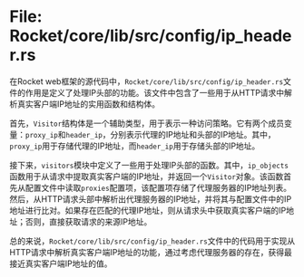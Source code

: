 # File: Rocket/core/lib/src/config/ip_header.rs

在Rocket web框架的源代码中，`Rocket/core/lib/src/config/ip_header.rs`文件的作用是定义了处理IP头部的功能。该文件中包含了一些用于从HTTP请求中解析真实客户端IP地址的实用函数和结构体。

首先，`Visitor`结构体是一个辅助类型，用于表示一种访问策略。它有两个成员变量：`proxy_ip`和`header_ip`，分别表示代理的IP地址和头部的IP地址。其中，`proxy_ip`用于存储代理的IP地址，而`header_ip`用于存储头部的IP地址。

接下来，`visitors`模块中定义了一些用于处理IP头部的函数。其中，`ip_objects`函数用于从请求中提取真实客户端的IP地址，并返回一个`Visitor`对象。该函数首先从配置文件中读取`proxies`配置项，该配置项存储了代理服务器的IP地址列表。然后，从HTTP请求头部中解析出代理服务器的IP地址，并将其与配置文件中的IP地址进行比对。如果存在匹配的代理IP地址，则从请求头中获取真实客户端的IP地址；否则，直接获取请求的来源IP地址。

总的来说，`Rocket/core/lib/src/config/ip_header.rs`文件中的代码用于实现从HTTP请求中解析真实客户端IP地址的功能，通过考虑代理服务器的存在，获得最接近真实客户端IP地址的值。

